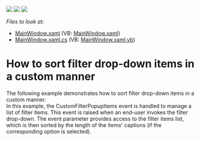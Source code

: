 <!-- default badges list -->
![](https://img.shields.io/endpoint?url=https://codecentral.devexpress.com/api/v1/VersionRange/128578994/21.1.5%2B)
[![](https://img.shields.io/badge/Open_in_DevExpress_Support_Center-FF7200?style=flat-square&logo=DevExpress&logoColor=white)](https://supportcenter.devexpress.com/ticket/details/E2744)
[![](https://img.shields.io/badge/📖_How_to_use_DevExpress_Examples-e9f6fc?style=flat-square)](https://docs.devexpress.com/GeneralInformation/403183)
<!-- default badges end -->
<!-- default file list -->
*Files to look at*:

* [MainWindow.xaml](./CS/DXPivotGrid_CustomFilterItemsSorting/MainWindow.xaml) (VB: [MainWindow.xaml](./VB/DXPivotGrid_CustomFilterItemsSorting/MainWindow.xaml))
* [MainWindow.xaml.cs](./CS/DXPivotGrid_CustomFilterItemsSorting/MainWindow.xaml.cs) (VB: [MainWindow.xaml.vb](./VB/DXPivotGrid_CustomFilterItemsSorting/MainWindow.xaml.vb))
<!-- default file list end -->
# How to sort filter drop-down items in a custom manner


<p>The following example demonstrates how to sort filter drop-down items in a custom manner.<br />
In this example, the CustomFilterPopupItems event is handled to manage a list of filter items. This event is raised when an end-user invokes the filter drop-down. The event parameter provides access to the filter items list, which is then sorted by the length of the items' captions (if the corresponding option is selected).</p><br />


<br/>


